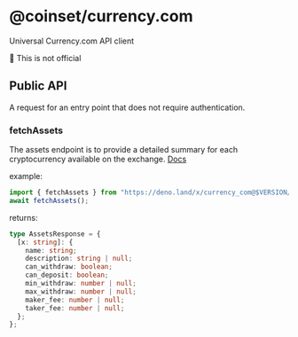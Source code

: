 # @coinset/currency.com

Universal Currency.com API client

:children_crossing: This is not official

## Public API

A request for an entry point that does not require authentication.

### fetchAssets

The assets endpoint is to provide a detailed summary for each cryptocurrency
available on the exchange.
[Docs](https://apimarketdoc.currency.com/swagger-ui.html#/rest-controller/doAssetsUsingGET)

example:

```ts
import { fetchAssets } from "https://deno.land/x/currency_com@$VERSION/mod.ts";
await fetchAssets();
```

returns:

```ts
type AssetsResponse = {
  [x: string]: {
    name: string;
    description: string | null;
    can_withdraw: boolean;
    can_deposit: boolean;
    min_withdraw: number | null;
    max_withdraw: number | null;
    maker_fee: number | null;
    taker_fee: number | null;
  };
};
```
